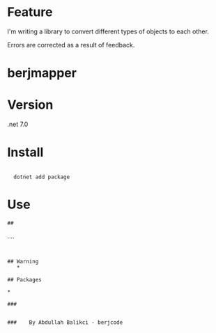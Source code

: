 # Feature


I'm writing a library to convert different types of objects to each other.

Errors are corrected as a result of feedback.

# berjmapper 

# Version
.net 7.0
# Install
```

  dotnet add package
```
# Use 


```
## 
```
    
....
## 
   
```

## Warning
   * 
   ```
   
   ```
## Packages

* 

 ### 
   
                                                                                                                     
   ###    By Abdullah Balikci - berjcode

      
